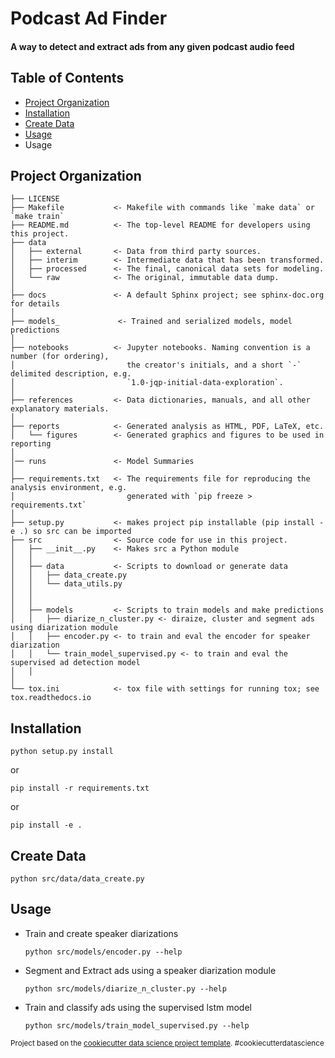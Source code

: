 Podcast Ad Finder
==============================

#### A way to detect and extract ads from any given podcast audio feed

## Table of Contents

* [Project Organization](#Project-Organization)
* [Installation](#Installation)
* [Create Data](#Create-Data)
* [Usage](#Usage)
* Usage



## Project Organization

    ├── LICENSE
    ├── Makefile           <- Makefile with commands like `make data` or `make train`
    ├── README.md          <- The top-level README for developers using this project.
    ├── data
    │   ├── external       <- Data from third party sources.
    │   ├── interim        <- Intermediate data that has been transformed.
    │   ├── processed      <- The final, canonical data sets for modeling.
    │   └── raw            <- The original, immutable data dump.
    │
    ├── docs               <- A default Sphinx project; see sphinx-doc.org for details
    │
    ├── models_             <- Trained and serialized models, model predictions
    │
    ├── notebooks          <- Jupyter notebooks. Naming convention is a number (for ordering),
    │                         the creator's initials, and a short `-` delimited description, e.g.
    │                         `1.0-jqp-initial-data-exploration`.
    │
    ├── references         <- Data dictionaries, manuals, and all other explanatory materials.
    │
    ├── reports            <- Generated analysis as HTML, PDF, LaTeX, etc.
    │   └── figures        <- Generated graphics and figures to be used in reporting
    │
    │── runs               <- Model Summaries
    │
    ├── requirements.txt   <- The requirements file for reproducing the analysis environment, e.g.
    │                         generated with `pip freeze > requirements.txt`
    │
    ├── setup.py           <- makes project pip installable (pip install -e .) so src can be imported
    ├── src                <- Source code for use in this project.
    │   ├── __init__.py    <- Makes src a Python module
    │   │
    │   ├── data           <- Scripts to download or generate data
    │   │   ├── data_create.py
    │   │   └── data_utils.py
    │   │
    │   │
    │   ├── models         <- Scripts to train models and make predictions
    │   │   ├── diarize_n_cluster.py <- diraize, cluster and segment ads using diarization module
    │   │   ├── encoder.py <- to train and eval the encoder for speaker diarization
    │   │   └── train_model_supervised.py <- to train and eval the supervised ad detection model
    │   │
    │
    └── tox.ini            <- tox file with settings for running tox; see tox.readthedocs.io


## Installation

```
python setup.py install 
```
or 

```
pip install -r requirements.txt
```
or 

```
pip install -e .
```

## Create Data

```
python src/data/data_create.py
```

## Usage

* Train and create speaker diarizations
    ```
    python src/models/encoder.py --help
    ```

* Segment and Extract ads using a speaker diarization module

    ```
    python src/models/diarize_n_cluster.py --help
    ```

* Train and classify ads using the supervised lstm model 

    ```
    python src/models/train_model_supervised.py --help
    ```

<p><small>Project based on the <a target="_blank" href="https://drivendata.github.io/cookiecutter-data-science/">cookiecutter data science project template</a>. #cookiecutterdatascience</small></p>
